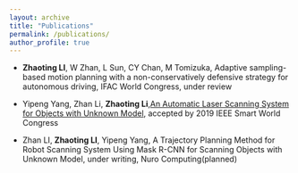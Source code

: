```yaml
---
layout: archive
title: "Publications"
permalink: /publications/
author_profile: true
---
```

* **Zhaoting LI**, W Zhan, L Sun, CY Chan, M Tomizuka, Adaptive sampling-based motion planning with a non-conservatively defensive strategy for autonomous driving, IFAC World Congress, under review

* Yipeng Yang, Zhan Li, **Zhaoting Li**,[An Automatic Laser Scanning System for Objects with Unknown Model](../files/paper1.pdf), accepted by 2019 IEEE Smart World Congress
* Zhan LI, **Zhaoting LI**, Yipeng Yang, A Trajectory Planning Method for Robot Scanning System Using Mask R-CNN for Scanning Objects with Unknown Model, under writing, Nuro Computing(planned)


